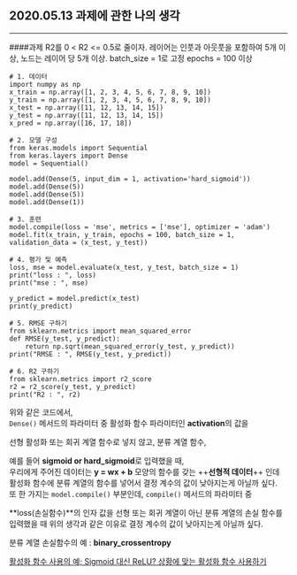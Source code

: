 ## 2020.05.13 과제에 관한 나의 생각

---

####과제
R2를 0 < R2 <= 0.5로 줄이자.
레이어는 인풋과 아웃풋을 포함하여 5개 이상, 노드는 레이어 당 5개 이상.
batch_size = 1로 고정
epochs = 100 이상
```
# 1. 데이터
import numpy as np
x_train = np.array([1, 2, 3, 4, 5, 6, 7, 8, 9, 10])
y_train = np.array([1, 2, 3, 4, 5, 6, 7, 8, 9, 10])
x_test = np.array([11, 12, 13, 14, 15])
y_test = np.array([11, 12, 13, 14, 15])
x_pred = np.array([16, 17, 18])

# 2. 모델 구성
from keras.models import Sequential
from keras.layers import Dense
model = Sequential()

model.add(Dense(5, input_dim = 1, activation='hard_sigmoid'))
model.add(Dense(5))
model.add(Dense(5))
model.add(Dense(1))

# 3. 훈련
model.compile(loss = 'mse', metrics = ['mse'], optimizer = 'adam')
model.fit(x_train, y_train, epochs = 100, batch_size = 1, validation_data = (x_test, y_test))

# 4. 평가 및 예측
loss, mse = model.evaluate(x_test, y_test, batch_size = 1)
print("loss : ", loss)
print("mse : ", mse)

y_predict = model.predict(x_test)
print(y_predict)

# 5. RMSE 구하기
from sklearn.metrics import mean_squared_error
def RMSE(y_test, y_predict):
    return np.sqrt(mean_squared_error(y_test, y_predict))
print("RMSE : ", RMSE(y_test, y_predict))

# 6. R2 구하기
from sklearn.metrics import r2_score
r2 = r2_score(y_test, y_predict)
print("R2 : ", r2)
```

위와 같은 코드에서,<br/>
`Dense()` 메서드의 파라미터 중 활성화 함수 파라미터인 **activation**의 값을

선형 활성화 또는 회귀 계열 함수로 넣지 않고, 분류 계열 함수,

예를 들어 **sigmoid or hard_sigmoid**로 입력했을 때,<br/>
우리에게 주어진 데이터는 **y = wx + b** 모양의 함수를 갖는 ++**선형적 데이터**++ 인데
활성화 함수에 분류 계열의 함수를 넣어서 결정 계수의 값이 낮아지는게 아닐까 싶다.
<br/>
또 한 가지는 `model.compile()` 부분인데, `compile()` 메서드의 파라미터 중

**loss(손실함수)**의 인자 값을 선형 또는 회귀 계열이 아닌 분류 계열의 손실 함수를 입력했을 때
위의 생각과 같은 이유로 결정 계수의 값이 낮아지는게 아닐까 싶다.

분류 계열 손실함수의 예 : **binary_crossentropy**


[활성화 함수 사용의 예; Sigmoid 대신 ReLU? 상황에 맞는 활성화 함수 사용하기](https://medium.com/@kmkgabia/ml-sigmoid-%EB%8C%80%EC%8B%A0-relu-%EC%83%81%ED%99%A9%EC%97%90-%EB%A7%9E%EB%8A%94-%ED%99%9C%EC%84%B1%ED%99%94-%ED%95%A8%EC%88%98-%EC%82%AC%EC%9A%A9%ED%95%98%EA%B8%B0-c65f620ad6fd)

